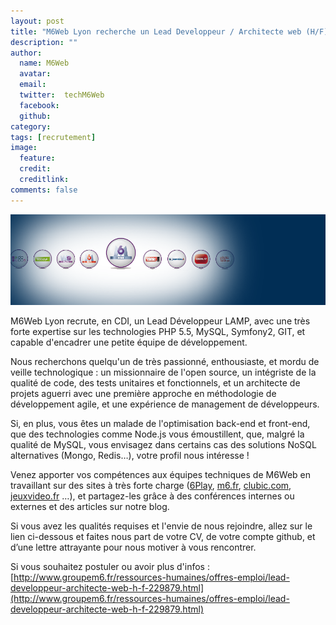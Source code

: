 ```yaml
---
layout: post
title: "M6Web Lyon recherche un Lead Developpeur / Architecte web (H/F) en CDI"
description: ""
author:
  name: M6Web
  avatar:
  email:
  twitter:  techM6Web
  facebook:
  github:
category:
tags: [recrutement]
image:
  feature:
  credit:
  creditlink:
comments: false  
---
```


![M6Web Lyon recherche un Lead Developpeur / Architecte web (H/F) en CDI](/images/posts/imgob/0-00-30-83-201302-ob_e427fc_05646956-photo-galaxie-m6-web-jpg.png)


M6Web Lyon recrute, en CDI, un Lead Développeur LAMP, avec une très forte expertise sur les technologies PHP 5.5, MySQL, Symfony2, GIT, et capable d'encadrer une petite équipe de développement.

Nous recherchons quelqu'un de très passionné, enthousiaste, et mordu de veille technologique : un missionnaire de l'open source, un intégriste de la qualité de code, des tests unitaires et fonctionnels, et un architecte de projets aguerri avec une première approche en méthodologie de développement agile, et une expérience de management de développeurs.

Si, en plus, vous êtes un malade de l'optimisation back-end et front-end, que des technologies comme Node.js vous émoustillent, que, malgré la qualité de MySQL, vous envisagez dans certains cas des solutions NoSQL alternatives (Mongo, Redis…), votre profil nous intéresse !

Venez apporter vos compétences aux équipes techniques de M6Web en travaillant sur des sites à très forte charge ([6Play](http://www.6play.fr), [m6.fr](http://www.m6.fr), [clubic.com](http://www.clubic.com), [jeuxvideo.fr](http://www.jeuxvideo.fr) …), et partagez-les grâce à des conférences internes ou externes et des articles sur notre blog.

Si vous avez les qualités requises et l'envie de nous rejoindre, allez sur le lien ci-dessous et faites nous part de votre CV, de votre compte github, et d’une lettre attrayante pour nous motiver à vous rencontrer.

Si vous souhaitez postuler ou avoir plus d'infos : [http://www.groupem6.fr/ressources-humaines/offres-emploi/lead-developpeur-architecte-web-h-f-229879.html](http://www.groupem6.fr/ressources-humaines/offres-emploi/lead-developpeur-architecte-web-h-f-229879.html)

